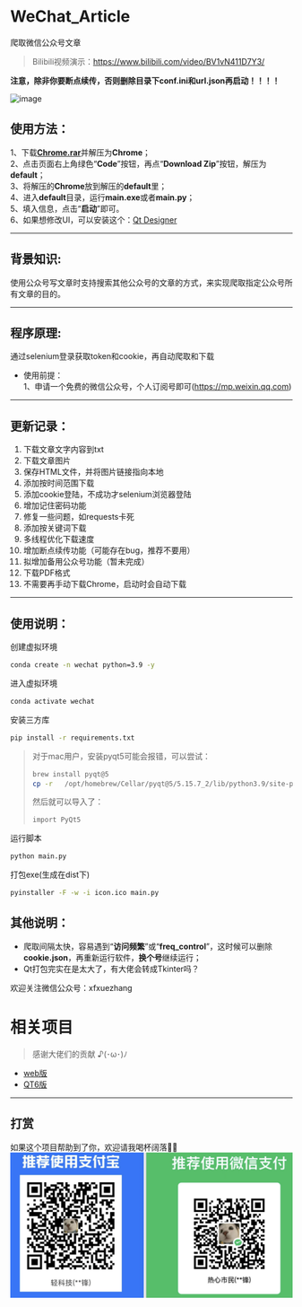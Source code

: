 # WeChat_Article    
爬取微信公众号文章    

> Bilibili视频演示：https://www.bilibili.com/video/BV1vN411D7Y3/

**注意，除非你要断点续传，否则删除目录下conf.ini和url.json再启动！！！！**

![image](https://user-images.githubusercontent.com/31002981/217465357-d0737b23-55ec-47d3-b12c-ee8973a04291.png)


## 使用方法：     
1、下载[**Chrome.rar**](https://sxf1024.lanzouo.com/iJ2Rp0mwy50j)并解压为**Chrome**；  
2、点击页面右上角绿色“**Code**”按钮，再点“**Download Zip**”按钮，解压为**default**；  
3、将解压的**Chrome**放到解压的**default**里；    
4、进入**default**目录，运行**main.exe**或者**main.py**；    
5、填入信息，点击“**启动**”即可。    
6、如果想修改UI，可以安装这个：[Qt Designer](https://build-system.fman.io/qt-designer-download)    
****************************************************************************************************    

## 背景知识:     
使用公众号写文章时支持搜索其他公众号的文章的方式，来实现爬取指定公众号所有文章的目的。    
****************************************************************************************************    

## 程序原理:     
通过selenium登录获取token和cookie，再自动爬取和下载   
* 使用前提：   
1、申请一个免费的微信公众号，个人订阅号即可(https://mp.weixin.qq.com)      
****************************************************************************************************    

## 更新记录：
1. 下载文章文字内容到txt
2. 下载文章图片
3. 保存HTML文件，并将图片链接指向本地  
4. 添加按时间范围下载  
5. 添加cookie登陆，不成功才selenium浏览器登陆  
6. 增加记住密码功能  
7. 修复一些问题，如requests卡死  
8. 添加按关键词下载  
9. 多线程优化下载速度  
10. 增加断点续传功能（可能存在bug，推荐不要用）  
11. 拟增加备用公众号功能（暂未完成）  
12. 下载PDF格式
13. 不需要再手动下载Chrome，启动时会自动下载    
**************************************************************************************************** 

## 使用说明：
创建虚拟环境
```bash
conda create -n wechat python=3.9 -y
```

进入虚拟环境
```bash
conda activate wechat
```

安装三方库
```bash
pip install -r requirements.txt
```
> 对于mac用户，安装pyqt5可能会报错，可以尝试：
> ```bash
> brew install pyqt@5
> cp -r   /opt/homebrew/Cellar/pyqt@5/5.15.7_2/lib/python3.9/site-packages/*   /Users/songxf/miniconda3/envs/wechat/lib/python3.9/site-packages/   
> ```
> 然后就可以导入了：
> ```bash
> import PyQt5
> ```

运行脚本
```bash
python main.py
```

打包exe(生成在dist下)
```bash
pyinstaller -F -w -i icon.ico main.py
```


## 其他说明：
- 爬取间隔太快，容易遇到“**访问频繁**”或“**freq_control**”，这时候可以删除**cookie.json**，再重新运行软件，**换个号**继续运行；
- Qt打包完实在是太大了，有大佬会转成Tkinter吗？


欢迎关注微信公众号：xfxuezhang

# 相关项目
> 感谢大佬们的贡献 ♪(･ω･)ﾉ
- [web版](https://github.com/wechat-article/wechat-article-exporter)
- [QT6版](https://github.com/wooodypan/WeChat_Article)



---
## 打赏    
如果这个项目帮助到了你，欢迎请我喝杯阔落👏🏻    
![yf](yf.png)

